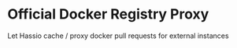 # Official Docker Registry Proxy

Let Hassio cache / proxy docker pull requests for external instances